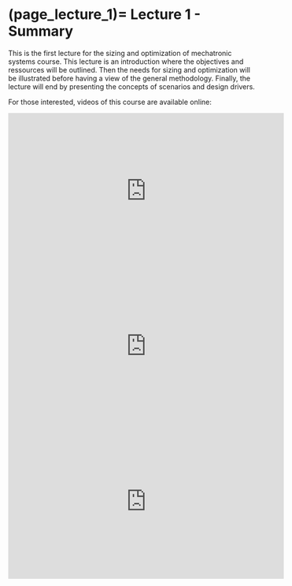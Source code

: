 (page_lecture_1)=
Lecture 1 - Summary
=======================

This is the first lecture for the sizing and optimization of mechatronic systems course. This lecture is an introduction where the objectives and ressources will be outlined.
Then the needs for sizing and optimization will be illustrated before having a view of the general methodology.
Finally, the lecture will end by presenting the concepts of scenarios and design drivers.

For those interested, videos of this course are available online:  

<iframe width="560" height="315" src="https://www.youtube.com/embed/h6V0P5p2Hlk?si=xOLHEupJaqEZmIui" title="YouTube video player" frameborder="0" allow="accelerometer; autoplay; clipboard-write; encrypted-media; gyroscope; picture-in-picture; web-share" allowfullscreen></iframe>  

<iframe width="560" height="315" src="https://www.youtube.com/embed/Y1vBlkmjJ2s?si=U2JinuuvaLZK7faA" title="YouTube video player" frameborder="0" allow="accelerometer; autoplay; clipboard-write; encrypted-media; gyroscope; picture-in-picture; web-share" allowfullscreen></iframe>  

<iframe width="560" height="315" src="https://www.youtube.com/embed/s0wR5wKXwrA?si=5-zCz2TfGDbuJD2H" title="YouTube video player" frameborder="0" allow="accelerometer; autoplay; clipboard-write; encrypted-media; gyroscope; picture-in-picture; web-share" allowfullscreen></iframe>  



